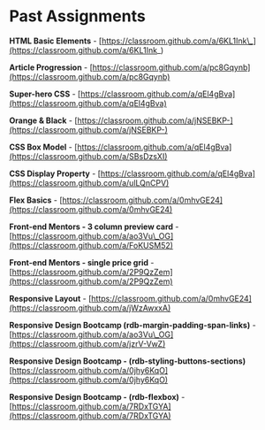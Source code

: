 # Past Assignments

**HTML Basic Elements** - [https://classroom.github.com/a/6KL1Ink\_](https://classroom.github.com/a/6KL1Ink_)

**Article Progression** - [https://classroom.github.com/a/pc8Gqynb](https://classroom.github.com/a/pc8Gqynb)

**Super-hero CSS** - [https://classroom.github.com/a/qEl4gBva](https://classroom.github.com/a/qEl4gBva)

**Orange & Black** - [https://classroom.github.com/a/jNSEBKP-](https://classroom.github.com/a/jNSEBKP-)

**CSS Box Model** - [https://classroom.github.com/a/qEl4gBva](https://classroom.github.com/a/SBsDzsXI)

**CSS Display Property** - [https://classroom.github.com/a/qEl4gBva](https://classroom.github.com/a/ulLQnCPV)

**Flex Basics** - [https://classroom.github.com/a/0mhvGE24](https://classroom.github.com/a/0mhvGE24)

**Front-end Mentors - 3 column preview card** - [https://classroom.github.com/a/ao3Vu\_OG](https://classroom.github.com/a/FoKUSM52)

**Front-end Mentors - single price grid** - [https://classroom.github.com/a/2P9QzZem](https://classroom.github.com/a/2P9QzZem)

**Responsive Layout** - [https://classroom.github.com/a/0mhvGE24](https://classroom.github.com/a/jWzAwxxA)

**Responsive Design Bootcamp \(rdb-margin-padding-span-links\)** - [https://classroom.github.com/a/ao3Vu\_OG](https://classroom.github.com/a/jzrV-VwZ)

**Responsive Design Bootcamp - \(rdb-styling-buttons-sections\)** [https://classroom.github.com/a/0jhy6KqO](https://classroom.github.com/a/0jhy6KqO)

**Responsive Design Bootcamp - \(rdb-flexbox\)** - [https://classroom.github.com/a/7RDxTGYA](https://classroom.github.com/a/7RDxTGYA)







